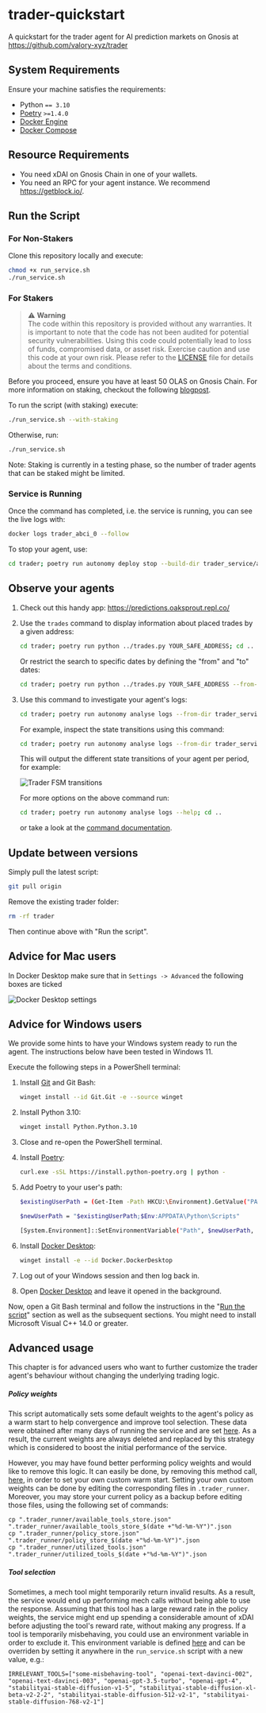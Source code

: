 # trader-quickstart

A quickstart for the trader agent for AI prediction markets on Gnosis at https://github.com/valory-xyz/trader

## System Requirements

Ensure your machine satisfies the requirements:

- Python `== 3.10`
- [Poetry](https://python-poetry.org/docs/) `>=1.4.0`
- [Docker Engine](https://docs.docker.com/engine/install/)
- [Docker Compose](https://docs.docker.com/compose/install/)

## Resource Requirements

- You need xDAI on Gnosis Chain in one of your wallets.
- You need an RPC for your agent instance. We recommend https://getblock.io/.

## Run the Script

### For Non-Stakers

Clone this repository locally and execute:

```bash
chmod +x run_service.sh
./run_service.sh
```

### For Stakers

> :warning: **Warning** <br />
> The code within this repository is provided without any warranties. It is important to note that the code has not been audited for potential security vulnerabilities.
> Using this code could potentially lead to loss of funds, compromised data, or asset risk.
> Exercise caution and use this code at your own risk. Please refer to the [LICENSE](./LICENSE) file for details about the terms and conditions.

Before you proceed, ensure you have at least 50 OLAS on Gnosis Chain. For more information on staking, checkout the following [blogpost](https://www.valory.xyz/post/s-e-everest).

To run the script (with staking) execute:

```bash 
./run_service.sh --with-staking
```

Otherwise, run:

```bash
./run_service.sh
```

Note: Staking is currently in a testing phase, so the number of trader agents that can be staked might be limited.

### Service is Running

Once the command has completed, i.e. the service is running, you can see the live logs with:

```bash
docker logs trader_abci_0 --follow
```

To stop your agent, use:

```bash
cd trader; poetry run autonomy deploy stop --build-dir trader_service/abci_build; cd .. 
```

## Observe your agents

1. Check out this handy app: https://predictions.oaksprout.repl.co/

2. Use the `trades` command to display information about placed trades by a given address:

    ```bash
    cd trader; poetry run python ../trades.py YOUR_SAFE_ADDRESS; cd ..
    ```

    Or restrict the search to specific dates by defining the "from" and "to" dates:
    ```bash
    cd trader; poetry run python ../trades.py YOUR_SAFE_ADDRESS --from-date 2023-08-15:03:50:00 --to-date 2023-08-20:13:45:00; cd ..
    ```

3. Use this command to investigate your agent's logs:

    ```bash
    cd trader; poetry run autonomy analyse logs --from-dir trader_service/abci_build/persistent_data/logs/ --agent aea_0 --reset-db; cd ..
    ```

    For example, inspect the state transitions using this command:

    ```bash
    cd trader; poetry run autonomy analyse logs --from-dir trader_service/abci_build/persistent_data/logs/ --agent aea_0 --fsm --reset-db; cd ..
    ```

    This will output the different state transitions of your agent per period, for example:

    ![Trader FSM transitions](images/trader_fsm_transitions.png)

    For more options on the above command run:

    ```bash
    cd trader; poetry run autonomy analyse logs --help; cd ..
    ```

    or take a look at the [command documentation](https://docs.autonolas.network/open-autonomy/advanced_reference/commands/autonomy_analyse/#autonomy-analyse-logs).

## Update between versions

Simply pull the latest script:

```bash
git pull origin
```

Remove the existing trader folder:

```bash
rm -rf trader
```

Then continue above with "Run the script".

## Advice for Mac users

In Docker Desktop make sure that in `Settings -> Advanced` the following boxes are ticked

![Docker Desktop settings](images/docker.png)

## Advice for Windows users

We provide some hints to have your Windows system ready to run the agent. The instructions below have been tested in Windows 11.

Execute the following steps in a PowerShell terminal:

1. Install [Git](https://git-scm.com/download/win) and Git Bash:

    ```bash
    winget install --id Git.Git -e --source winget
    ```

2. Install Python 3.10:

    ```bash
    winget install Python.Python.3.10
    ```
3. Close and re-open the PowerShell terminal.

4. Install [Poetry](https://python-poetry.org/docs/):

    ```bash
    curl.exe -sSL https://install.python-poetry.org | python -
    ```

5. Add Poetry to your user's path:

    ```bash
    $existingUserPath = (Get-Item -Path HKCU:\Environment).GetValue("PATH", $null, "DoNotExpandEnvironmentNames")

    $newUserPath = "$existingUserPath;$Env:APPDATA\Python\Scripts"

    [System.Environment]::SetEnvironmentVariable("Path", $newUserPath, "User")
    ```

6. Install [Docker Desktop](https://www.docker.com/products/docker-desktop/):

    ```bash
    winget install -e --id Docker.DockerDesktop
    ```

7. Log out of your Windows session and then log back in.

8. Open [Docker Desktop](https://www.docker.com/products/docker-desktop/) and leave it opened in the background.

Now, open a Git Bash terminal and follow the instructions in the "[Run the script](#run-the-script)" section as well as the subsequent sections. You might need to install Microsoft Visual C++ 14.0 or greater.

## Advanced usage

This chapter is for advanced users who want to further customize the trader agent's behaviour without changing the underlying trading logic.

##### Policy weights

This script automatically sets some default weights to the agent's policy as a warm start 
to help convergence and improve tool selection. 
These data were obtained after many days of running the service and are set 
[here](https://github.com/valory-xyz/trader-quickstart/blob/0f093ebbf0857b8484a017912c3992f00fbe1a29/run_service.sh#L133-L137).
As a result, the current weights are always deleted and replaced by this strategy 
which is considered to boost the initial performance of the service.

However, you may have found better performing policy weights and would like to remove this logic. 
It can easily be done, by removing this method call, 
[here](https://github.com/valory-xyz/trader-quickstart/blob/0f093ebbf0857b8484a017912c3992f00fbe1a29/run_service.sh#L698), 
in order to set your own custom warm start. 
Setting your own custom weights can be done by editing the corresponding files in `.trader_runner`.
Moreover, you may store your current policy as a backup before editing those files, using the following set of commands:

```shell
cp ".trader_runner/available_tools_store.json" ".trader_runner/available_tools_store_$(date +"%d-%m-%Y")".json
cp ".trader_runner/policy_store.json" ".trader_runner/policy_store_$(date +"%d-%m-%Y")".json
cp ".trader_runner/utilized_tools.json" ".trader_runner/utilized_tools_$(date +"%d-%m-%Y")".json
```

##### Tool selection

Sometimes, a mech tool might temporarily return invalid results.
As a result, the service would end up performing mech calls without being able to use the response.
Assuming that this tool has a large reward rate in the policy weights, 
the service might end up spending a considerable amount of xDAI before adjusting the tool's reward rate, 
without making any progress.
If a tool is temporarily misbehaving, you could use an environment variable in order to exclude it.
This environment variable is defined 
[here](https://github.com/valory-xyz/trader/blob/v0.8.0/packages/valory/services/trader/service.yaml#L109-L112) 
and can be overriden by setting it anywhere in the `run_service.sh` script with a new value, e.g.:

```shell
IRRELEVANT_TOOLS=["some-misbehaving-tool", "openai-text-davinci-002", "openai-text-davinci-003", "openai-gpt-3.5-turbo", "openai-gpt-4", "stabilityai-stable-diffusion-v1-5", "stabilityai-stable-diffusion-xl-beta-v2-2-2", "stabilityai-stable-diffusion-512-v2-1", "stabilityai-stable-diffusion-768-v2-1"]
```
